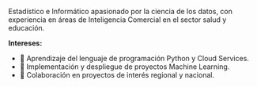 Estadístico e Informático apasionado por la ciencia de los datos, con experiencia en áreas de Inteligencia Comercial en el sector salud y educación.

**Intereses:**
- 🌱 Aprendizaje del lenguaje de programación Python y Cloud Services.
- 👀 Implementación y despliegue de proyectos Machine Learning.
- 💼 Colaboración en proyectos de interés regional y nacional.

